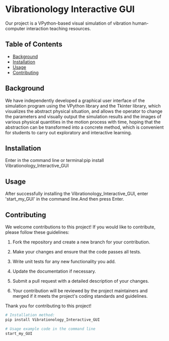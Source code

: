 # Vibrationology Interactive GUI

Our project is a VPython-based visual simulation of vibration human-computer interaction teaching resources. 


## Table of Contents

- [Background](#background)
- [Installation](#installation)
- [Usage](#usage)
- [Contributing](#contributing)


## Background
We have independently developed a graphical user interface of the simulation program using the VPython library 
and the Tkinter library, which visualizes the abstract physical situation, and allows the operator to change 
the parameters and visually output the simulation results and the images of various physical quantities in the 
motion process with time, hoping that the abstraction can be transformed into a concrete method, which is 
convenient for students to carry out exploratory and interactive learning.


## Installation

Enter in the command line or terminal:pip install Vibrationology_Interactive_GUI

## Usage

After successfully installing the Vibrationology_Interactive_GUI, enter 'start_my_GUI' in the command line.And then press Enter.


## Contributing

We welcome contributions to this project! If you would like to contribute, please follow these guidelines:

1. Fork the repository and create a new branch for your contribution.

2. Make your changes and ensure that the code passes all tests.

3. Write unit tests for any new functionality you add.

4. Update the documentation if necessary.

5. Submit a pull request with a detailed description of your changes.

6. Your contribution will be reviewed by the project maintainers and merged if it meets the project's coding standards and guidelines.

Thank you for contributing to this project!



```bash
# Installation method:
pip install Vibrationology_Interactive_GUI

# Usage example code in the command line
start_my_GUI








